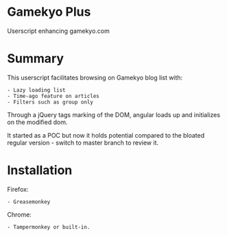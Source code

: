# Gamekyo Plus

Userscript enhancing gamekyo.com

# Summary

This userscript facilitates browsing on Gamekyo blog list with:

    - Lazy loading list
    - Time-ago feature on articles
    - Filters such as group only

Through a jQuery tags marking of the DOM, angular loads up and initializes on the modified dom.

It started as a POC but now it holds potential compared to the bloated regular version - switch to master branch to review it.

# Installation

Firefox:

    - Greasemonkey

Chrome:

    - Tampermonkey or built-in.
